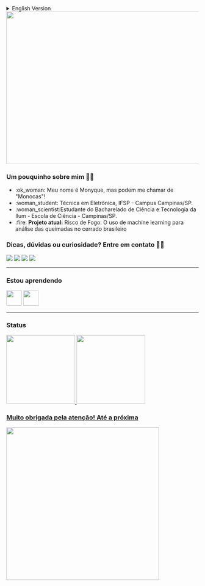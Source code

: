 <details>
  <summary>
    English Version
  </summary>
<img src="https://user-images.githubusercontent.com/106678040/194313363-7547b804-c81c-485b-b177-52682b566109.png" width="1200" height="400"/>
<ul> :ok_woman: Hi! My name is Monyque and my nickname is "Monocas"! </ul> 
<ul> :woman_student: I'm a estudent of the Bachelor of Science and Technology at Ilum - School of Science - Campinas/SP. </ul> 
<ul> :fire: <b> Project:</b> Fire Risk: The use of machine learning to analyze fires in the Brazilian cerrado. </ul> 

<p align="justify"> Tips, doubts or curiosity? Contact:ok_woman:</p>

[<img src="https://img.shields.io/badge/linkedin-%230077B5.svg?&style=for-the-badge&logo=linkedin&logoColor=white" />](https://www.linkedin.com/in/USERNAME/) [<img src = "https://img.shields.io/badge/instagram-%23E4405F.svg?&style=for-the-badge&logo=instagram&logoColor=white">](https://www.instagram.com/kpsmonyque/) [<img src = "https://img.shields.io/badge/facebook-%231877F2.svg?&style=for-the-badge&logo=facebook&logoColor=white">](https://www.facebook.com/USERNAME)
[<img src = "https://img.shields.io/badge/YouTube-FF0000?style=for-the-badge&logo=youtube&logoColor=white">](https://www.youtube.com/channel/UCkPvPpkuacuD2O5Km7vXs6A)
</details>

<img src="https://user-images.githubusercontent.com/106678040/194310965-3a3d353a-d7d2-482d-8466-247b1e6148f5.png" width="1200" height="400"/>

### Um pouquinho sobre mim :deaf_woman:	
<ul> 
<li> :ok_woman: Meu nome é Monyque, mas podem me chamar de "Monocas"! </li>
<li> :woman_student:  Técnica em Eletrônica, IFSP - Campus Campinas/SP.</li> 
<li> :woman_scientist:Estudante do Bacharelado de Ciência e Tecnologia da Ilum - Escola de Ciência - Campinas/SP. </li> 
<li> :fire: <b> Projeto atual:</b> Risco de Fogo: O uso de machine learning para análise das queimadas no cerrado brasileiro </li> 
</ul> 

### Dicas, dúvidas ou curiosidade? Entre em contato :ok_woman:


[<img src="https://img.shields.io/badge/linkedin-%230077B5.svg?&style=for-the-badge&logo=linkedin&logoColor=white" />](https://www.linkedin.com/in/USERNAME/) [<img src = "https://img.shields.io/badge/instagram-%23E4405F.svg?&style=for-the-badge&logo=instagram&logoColor=white">](https://www.instagram.com/kpsmonyque/) [<img src = "https://img.shields.io/badge/facebook-%231877F2.svg?&style=for-the-badge&logo=facebook&logoColor=white">](https://www.facebook.com/USERNAME)
[<img src = "https://img.shields.io/badge/YouTube-FF0000?style=for-the-badge&logo=youtube&logoColor=white">](https://www.youtube.com/channel/UCkPvPpkuacuD2O5Km7vXs6A)

<hr>

### Estou aprendendo

<img src="https://cdn.jsdelivr.net/gh/devicons/devicon/icons/python/python-original-wordmark.svg" width="40" height="40"/> <img src="https://cdn.jsdelivr.net/gh/devicons/devicon/icons/arduino/arduino-original-wordmark.svg" width="40" height="40"/> 

<hr>

### Status

<div>
<a href="https://github.com/seu-usuário-aqui">
<img height="180em" src="https://github-readme-stats.vercel.app/api?username=monocas&show_icons=true&theme=tokyonight&include_all_commits=true&count_private=true"/>
<img height="180em" src="https://github-readme-stats.vercel.app/api/top-langs/?username=monocas&layout=compact&langs_count=7&theme=tokyonight"/>
</div>

### Muito obrigada pela atenção! Até a próxima
<img src="https://user-images.githubusercontent.com/106678040/194165056-a15e2632-2b27-4d3d-9dc7-7cf209205fd5.png" width="400" height="400"/>
